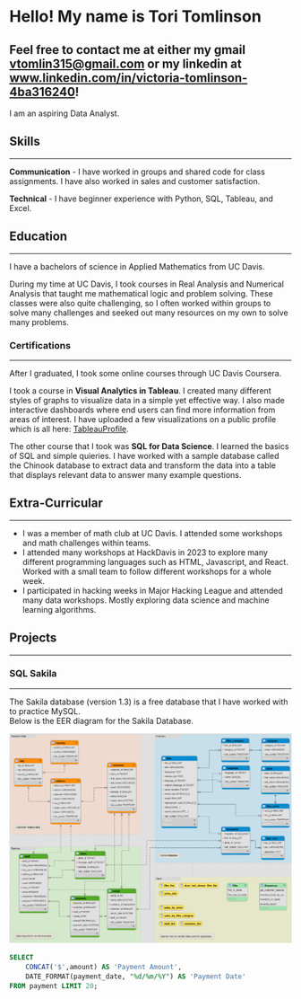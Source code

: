 # Hello! My name is Tori Tomlinson   
Feel free to contact me at either my gmail vtomlin315@gmail.com or my linkedin at www.linkedin.com/in/victoria-tomlinson-4ba316240!   
---   
I am an aspiring Data Analyst. 

## Skills  
---  
**Communication** - I have worked in groups and shared code for class assignments. I have also worked in sales and customer satisfaction. 

**Technical** - I have beginner experience with Python, SQL, Tableau, and Excel.  

## Education   
---
I have a bachelors of science in Applied Mathematics from UC Davis. 

During my time at UC Davis, I took courses in Real Analysis and Numerical Analysis that taught me mathematical logic and problem solving. These classes were also quite challenging, so I often worked within groups to solve many challenges and seeked out many resources on my own to solve many problems.  
### Certifications
---  
After I graduated, I took some online courses through UC Davis Coursera.

I took a course in **Visual Analytics in Tableau**. I created many different styles of graphs to visualize data in a simple yet effective way. I also made interactive dashboards where end users can find more information from areas of interest. I have uploaded a few visualizations on a public profile which is all here: [TableauProfile](https://public.tableau.com/app/profile/victoria.tomlinson/vizzes). 

The other course that I took was **SQL for Data Science**.
I learned the basics of SQL and simple quieries. I have worked with a sample database called the Chinook database to extract data and transform the data into a table that displays relevant data to answer many example questions.  

## Extra-Curricular  
---  
- I was a member of math club at UC Davis. I attended some workshops and math challenges within teams.   
- I attended many workshops at HackDavis in 2023 to explore many different programming languages such as HTML, Javascript, and React. Worked with a small team to follow different workshops for a whole week.
- I participated in hacking weeks in Major Hacking League and attended many data workshops. Mostly exploring data science and machine learning algorithms.  
## Projects 
---
### SQL Sakila 
---
The Sakila database (version 1.3) is a free database that I have worked with to practice MySQL.  
Below is the EER diagram for the Sakila Database.  

![Sakila_EER_Diagram](SakilaSQL/Sakila_EER_Diagram.png)

```sql
SELECT
    CONCAT('$',amount) AS 'Payment Amount',
    DATE_FORMAT(payment_date, "%d/%m/%Y") AS 'Payment Date'
FROM payment LIMIT 20;
```

